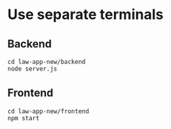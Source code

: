 # Use separate terminals
## Backend
```
cd law-app-new/backend
node server.js
```

## Frontend
```
cd law-app-new/frontend
npm start
```
